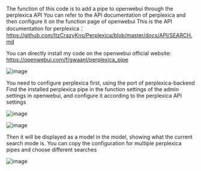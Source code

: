 The function of this code is to add a pipe to openwebui through the perplexica API
You can refer to the API documentation of perplexica and then configure it on the function page of openwebui
This is the API documentation for perplexica：
https://github.com/ItzCrazyKns/Perplexica/blob/master/docs/API/SEARCH.md

You can directly install my code on the openwebui official website:
https://openwebui.com/f/gwaanl/perplexica_pipe

![image](https://github.com/user-attachments/assets/33345bfe-601c-4153-9bba-570c626f2412)

You need to configure perplexica first, using the port of perplexica-backend
Find the installed perplexica pipe in the function settings of the admin settings in openwebui, and configure it according to the perplexica API settings

![image](https://github.com/user-attachments/assets/ef4f8458-fbd8-49db-b98e-b827ceef34d9)

![image](https://github.com/user-attachments/assets/49f412f4-4b64-4321-8059-a09b7132896d)

Then it will be displayed as a model in the model, showing what the current search mode is. You can copy the configuration for multiple perplexica pipes and choose different searches

![image](https://github.com/user-attachments/assets/eb3d873e-a32b-4dc1-aa2f-cccce2fc1ad2)
